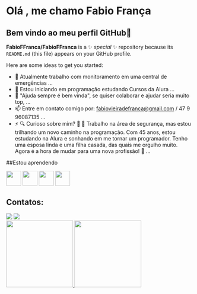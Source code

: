 # Olá , me chamo Fabio França
## Bem vindo ao meu perfil GitHub👋


**FabioFFranca/FabioFFranca** is a ✨ _special_ ✨ repository because its `README.md` (this file) appears on your GitHub profile.

Here are some ideas to get you started:

- 🔭 Atualmente trabalho com monitoramento em uma central de emergências ...
- 🌱 Estou iniciando em programação estudando Cursos da Alura ...
- 🤔 "Ajuda sempre é bem vinda", se quiser colaborar e ajudar seria muito top, ...
- 📫 Entre em contato comigo por: fabiovieiradefranca@gmail.com / 47 9 96087135 ...
- ⚡ 🔍 Curioso sobre mim? 🤔
🔐 Trabalho na área de segurança, mas estou trilhando um novo caminho na programação. Com 45 anos, estou estudando na Alura e sonhando em me tornar um programador. Tenho uma esposa linda e uma filha casada, das quais me orgulho muito. Agora é a hora de mudar para uma nova profissão! 💪 ...


##Estou aprendendo

            
<img loading="lazy" src="https://cdn.jsdelivr.net/gh/devicons/devicon/icons/java/java-original.svg" width="40" height="40"/> <img loading="lazy" src="https://cdn.jsdelivr.net/gh/devicons/devicon/icons/linux/linux-original.svg" width="40" height="40"/>
            <img loading="lazy" src="https://cdn.jsdelivr.net/gh/devicons/devicon/icons/git/git-original.svg" width="40" height="40"/>
            <img src="https://cdn.jsdelivr.net/gh/devicons/devicon@latest/icons/javascript/javascript-plain.svg" width="40" height="40" />
             
          
          
 
 
## Contatos:

 <div>
<a href="https://instagram.com/fabiofrancca" target="_blank"><img loading="lazy" src="https://img.shields.io/badge/-Instagram-%23E4405F?style=for-the-badge&logo=instagram&logoColor=white" target="_blank"></a>
<a href="https://www.linkedin.com/in/Fabio Franca" target="_blank"><img loading="lazy" src="https://img.shields.io/badge/-LinkedIn-%230077B5?style=for-the-badge&logo=linkedin&logoColor=white" target="_blank"></a>   
</div>





<div>
<a href="https://github.com/FabioFFranca">
<img loading="lazy" height="180em" src="https://github-readme-stats.vercel.app/api/top-langs/?username=FabioFFranca&layout=compact&langs_count=7&theme=dracula"/>
<img loading="lazy" height="180em" src="https://github-readme-stats.vercel.app/api?username=FabioFFranca-aqui&show_icons=true&theme=dracula&include_all_commits=true&count_private=true"/>
</div>


